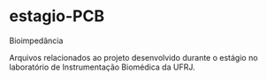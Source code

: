 # estagio-PCB
Bioimpedância


Arquivos relacionados ao projeto desenvolvido durante o estágio no laboratório de Instrumentação Biomédica da UFRJ.
